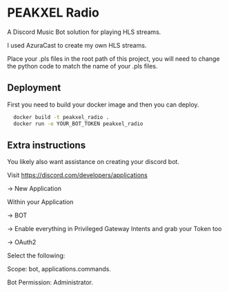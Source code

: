 
# PEAKXEL Radio

A Discord Music Bot solution for playing HLS streams.

I used AzuraCast to create my own HLS streams.

Place your .pls files in the root path of this project, you will need to change the python code to match the name of your .pls files.






## Deployment

First you need to build your docker image and then you can deploy.

```bash
  docker build -t peakxel_radio .
  docker run -e YOUR_BOT_TOKEN peakxel_radio
```
## Extra instructions

You likely also want assistance on creating your discord bot.

Visit https://discord.com/developers/applications

-> New Application

Within your Application

-> BOT 

-> Enable everything in Privileged Gateway Intents and grab your Token too

-> OAuth2

Select the following:

Scope: bot, applications.commands.

Bot Permission: Administrator.
